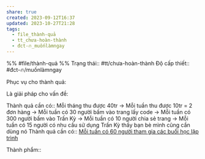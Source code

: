 ```yaml
---
share: true
created: 2023-09-12T16:37
updated: 2023-10-27T21:28
tags:
  - file_thành-quả
  - tt_chưa-hoàn-thành
  - đct-🔥_muốnlàmngay
---
```


%%
#file/thành-quả
%%
Trạng thái:: #tt/chưa-hoàn-thành
Độ cấp thiết:: #đct-🔥/muốnlàmngay

Phục vụ cho thành quả:


Là giải pháp cho vấn đề:


Thành quả cần có:: Mỗi tháng thu được 40tr
 → Mỗi tuần thu được 10tr = 2 đơn hàng
 → Mỗi tuần có 30 người bấm vào trang lấy code
 → Mỗi tuần có 300 người bấm vào Trấn Kỳ
 → Mỗi tuần có 10 người chia sẻ trang
 → Mỗi tuần có 15 người có nhu cầu sử dụng Trấn Kỳ thấy bạn bè mình cũng cần dùng nó 
Thành quả cần có:: [Mỗi tuần có 60 người tham gia các buổi học lập trình](../../C%C3%A1c%20bu%E1%BB%95i%20%C4%91%C3%A1p%20%E1%BB%A9ng%20nhu%20c%E1%BA%A7u%20h%E1%BB%8Dc%20c%C3%A1ch%20s%E1%BB%AD%20d%E1%BB%A5ng%20c%C3%B4ng%20c%E1%BB%A5%20v%C3%A0%20t%C6%B0%20duy%20l%E1%BA%ADp%20tr%C3%ACnh%20cho%20nhu%20c%E1%BA%A7u%20c%C3%A1%20nh%C3%A2n%20ho%E1%BA%B7c%20nghi%C3%AAn%20c%E1%BB%A9u/Th%C3%A0nh%20qu%E1%BA%A3%20mong%20mu%E1%BB%91n/M%E1%BB%97i%20tu%E1%BA%A7n%20c%C3%B3%2060%20ng%C6%B0%E1%BB%9Di%20tham%20gia%20c%C3%A1c%20bu%E1%BB%95i%20h%E1%BB%8Dc%20l%E1%BA%ADp%20tr%C3%ACnh.md)

Thành phẩm::
